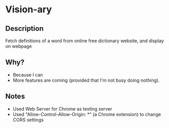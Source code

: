 # Vision-ary
## Description
Fetch definitions of a word from online free dictionary website, and display on webpage

## Why?
- Because I can
- More features are coming (provided that I'm not busy doing nothing).

## Notes
- Used Web Server for Chrome as testing server
- Used "Allow-Control-Allow-Origin: \*" (a Chrome extension) to change CORS settings
